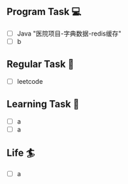 

## Program Task  💻
- [ ] Java "医院项目-字典数据-redis缓存"
- [ ] b

## Regular Task  🤡
- [ ] leetcode

## Learning Task 🎯
- [ ] a
- [ ] a

## Life 🏄
- [ ] a